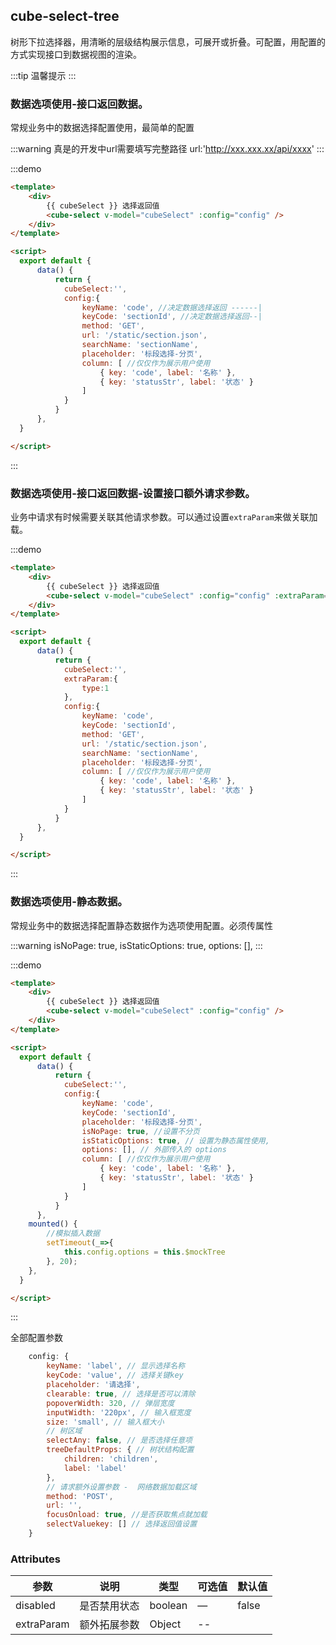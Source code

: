 ## cube-select-tree

树形下拉选择器，用清晰的层级结构展示信息，可展开或折叠。可配置，用配置的方式实现接口到数据视图的渲染。

:::tip
 温馨提示
:::

### 数据选项使用-接口返回数据。

常规业务中的数据选择配置使用，最简单的配置

:::warning
 真是的开发中url需要填写完整路径 url:'http://xxx.xxx.xx/api/xxxx'
:::

:::demo
```html
<template>
    <div>
        {{ cubeSelect }} 选择返回值
        <cube-select v-model="cubeSelect" :config="config" /> 
    </div>
</template>

<script>
  export default {
      data() {
          return {
            cubeSelect:'',
            config:{
                keyName: 'code', //决定数据选择返回 ------|
                keyCode: 'sectionId', //决定数据选择返回--|
                method: 'GET',
                url: '/static/section.json',
                searchName: 'sectionName',
                placeholder: '标段选择-分页',
                column: [ //仅仅作为展示用户使用
                    { key: 'code', label: '名称' },
                    { key: 'statusStr', label: '状态' }
                ]
            }
          }
      },
  }

</script>  

```
:::


### 数据选项使用-接口返回数据-设置接口额外请求参数。

业务中请求有时候需要关联其他请求参数。可以通过设置`extraParam`来做关联加载。

:::demo
```html
<template>
    <div>
        {{ cubeSelect }} 选择返回值
        <cube-select v-model="cubeSelect" :config="config" :extraParam="extraParam" /> 
    </div>
</template>

<script>
  export default {
      data() {
          return {
            cubeSelect:'',
            extraParam:{
                type:1
            },
            config:{
                keyName: 'code',
                keyCode: 'sectionId',
                method: 'GET',
                url: '/static/section.json',
                searchName: 'sectionName',
                placeholder: '标段选择-分页',
                column: [ //仅仅作为展示用户使用
                    { key: 'code', label: '名称' },
                    { key: 'statusStr', label: '状态' }
                ]
            }
          }
      },
  }

</script>  

```
:::







### 数据选项使用-静态数据。

常规业务中的数据选择配置静态数据作为选项使用配置。必须传属性

:::warning
isNoPage: true, 
isStaticOptions: true,
options: [],
:::

:::demo
```html
<template>
    <div>
        {{ cubeSelect }} 选择返回值
        <cube-select v-model="cubeSelect" :config="config" /> 
    </div>
</template>

<script>
  export default {
      data() {
          return {
            cubeSelect:'',
            config:{
                keyName: 'code',
                keyCode: 'sectionId',
                placeholder: '标段选择-分页',
                isNoPage: true, //设置不分页
                isStaticOptions: true, // 设置为静态属性使用,
                options: [], // 外部传入的 options
                column: [ //仅仅作为展示用户使用
                    { key: 'code', label: '名称' },
                    { key: 'statusStr', label: '状态' }
                ]
            }
          }
      },
    mounted() {
        //模拟插入数据
        setTimeout(_=>{
            this.config.options = this.$mockTree
        }, 20);
    },
  }

</script>  

```
:::


全部配置参数

``` js
    config: {
        keyName: 'label', // 显示选择名称
        keyCode: 'value', // 选择关键key
        placeholder: '请选择',
        clearable: true, // 选择是否可以清除
        popoverWidth: 320, // 弹层宽度
        inputWidth: '220px', // 输入框宽度
        size: 'small', // 输入框大小
        // 树区域
        selectAny: false, // 是否选择任意项
        treeDefaultProps: { // 树状结构配置
            children: 'children',
            label: 'label'
        },
        // 请求额外设置参数 -  网络数据加载区域
        method: 'POST',
        url: '',
        focusOnload: true, //是否获取焦点就加载
        selectValuekey: [] // 选择返回值设置
    }
```


### Attributes
| 参数      | 说明    | 类型      | 可选值       | 默认值   |
|---------- |-------- |---------- |-------------  |-------- |
| disabled  | 是否禁用状态    | boolean   | —   | false   |
| extraParam | 额外拓展参数  |  Object |  --  |

